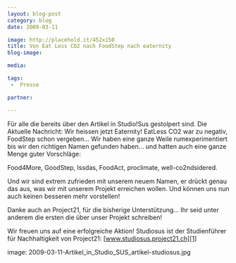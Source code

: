 ```yaml
---
layout: blog-post
category: blog
date: 2009-03-11

image: http://placehold.it/452x150
title: Von Eat Less CO2 nach FoodStep nach eaternity 
blog-image:  

media: 

tags:
 -  Presse

partner:

---
```


Für alle die bereits über den Artikel in Studio!Sus gestolpert sind. Die Aktuelle Nachricht: Wir heissen jetzt Eaternity! EatLess CO2 war zu negativ, FoodStep schon vergeben... Wir haben eine ganze Weile rumexperimentiert bis wir den richtigen Namen gefunden haben... und hatten auch eine ganze Menge guter Vorschläge: 

Food4More, GoodStep, Issdas, FoodAct, proclimate, well-co2ndsidered.

Und wir sind extrem zufrieden mit unserem neuem Namen, er drückt genau das aus, was wir mit unserem Projekt erreichen wollen. Und können uns nun auch keinen besseren mehr vorstellen!

Danke auch an Project21, für die bisherige Unterstützung... Ihr seid unter anderem die ersten die über unser Projekt schreiben!

Wir freuen uns auf eine erfolgreiche Aktion!
Studiosus ist der Studienführer für Nachhaltigkeit von Project21: [www.studiosus.project21.ch][1]
 
[1]: http://www.project21.ch/projekte/interne-projekte/studiosus
 
image: 2009-03-11-Artikel_in_Studio_SUS_artikel-studiosus.jpg
 
 
